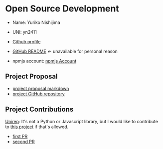 # Open Source Development

- Name: Yuriko Nishijima

- UNI: yn2411

- [Github profile](https://github.com/yuriko627)

- [GitHub README](https://github.com/yuriko627/yuriko627.github.io/blob/main/README.md) <- unavailable for personal reason

- npmjs account: [npmjs Account](https://www.npmjs.com/~yuriko627)

## Project Proposal

- [project proposal markdown](../projects/solidity/poseidon-sol.md)
- [project GitHub repository](https://github.com/yuriko627/poseidon-sol)

## Project Contributions

[Unirep](../projects/circom/unirep.md):
It's not a Python or Javascript library, but I would like to contribute to [this project](https://github.com/Unirep) if that's allowed.

- [first PR](https://github.com/Unirep/Unirep/pull/428)
- [second PR](https://github.com/Unirep/Unirep/pull/436)
